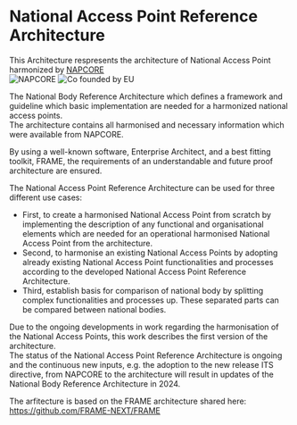 # National Access Point Reference Architecture

This Architecture respresents the architecture of National Access Point harmonized by [NAPCORE](https://napcore.eu/)<br>
![NAPCORE](https://napcore.eu/wp-content/themes/napcore/images/napcore-logo.png)
![Co founded by EU](https://napcore.eu/wp-content/themes/napcore/images/eu.png)<br>

The National Body Reference Architecture which defines a framework and guideline which basic implementation are needed for a harmonized national access points.<br>
The architecture contains all harmonised and necessary information which were available from NAPCORE.  

By using a well-known software, Enterprise Architect, and a best fitting toolkit, FRAME, the requirements of an understandable and future proof architecture are ensured. 

The National Access Point Reference Architecture can be used for three different use cases: 
-  First, to create a harmonised National Access Point from scratch by implementing the description of any functional and organisational elements which are needed for an operational harmonised National Access Point from the architecture. <br>
-  Second, to harmonise an existing National Access Points by adopting already existing National Access Point functionalities and processes according to the developed National Access Point Reference Architecture. <br>
-  Third, establish basis for comparison of national body by splitting complex functionalities and processes up. These separated parts can be compared between national bodies. <br>

Due to the ongoing developments in work regarding the harmonisation of the National Access Points, this work describes the first version of the architecture.<br> The status of the National Access Point Reference Architecture is ongoing and the continuous new inputs, e.g. the adoption to the new release ITS directive, from NAPCORE to the architecture will result in updates of the National Body Reference Architecture in 2024.

The arfitecture is based on the FRAME architecture shared here: https://github.com/FRAME-NEXT/FRAME
